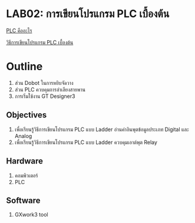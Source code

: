 # LAB02: การเขียนโปรแกรม PLC เบื้องต้น

 [PLC คืออะไร](https://docs.google.com/presentation/d/1PX0F2m76wwJRyviXicjHhbFrNJOHRG3p/edit?usp=sharing&ouid=112123354426746955459&rtpof=true&sd=true) 

[วิธีการเขียนโปรแกรม PLC เบื้องต้น](https://drive.google.com/file/d/1XGtkPk0SnKXdOdqEj90YgZ4AXmq33e9B/view?usp=sharing)

# Outline
1. ส่วน Dobot ในการหยิบจัดวาง
2. ส่วน PLC ควบคุมการลำเลียงสายพาน
3. การเริ่มใช้งาน GT Designer3

## **Objectives**
1. เพื่อเรียนรู้วิธีการเขียนโปรแกรม PLC แบบ Ladder อ่านค่าอินพุตข้อมูลประเภท Digital และ Analog
2. เพื่อเรียนรู้วิธีการเขียนโปรแกรม PLC แบบ Ladder ควบคุมเอาต์พุต Relay

## **Hardware**
1. คอมพิวเตอร์
2. PLC

## **Software**
1. GXwork3 tool

